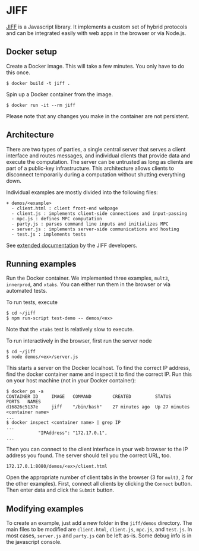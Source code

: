 # JIFF

[JIFF](https://github.com/multiparty/jiff) is a Javascript library. It implements a custom set of hybrid protocols and can be integrated easily with web apps in the browser or via Node.js.

## Docker setup

Create a Docker image. This will take a few minutes. You only have to do this
once.
```
$ docker build -t jiff .
```
Spin up a Docker container from the image. 
```
$ docker run -it --rm jiff 
```
Please note that any changes you make in the container are not persistent.

## Architecture
There are two types of parties, a single central server that serves a client interface and routes messages, and individual clients that provide data and execute the computation. The server can be untrusted as long as clients are part of a public-key infrastructure.
This architecture allows clients to disconnect temporarily during a computation without shutting everything down.

Individual examples are mostly divided into the following files:
```
+ demos/<example>
  - client.html : client front-end webpage
  - client.js : implements client-side connections and input-passing
  - mpc.js : defines MPC computation
  - party.js : parses command line inputs and initializes MPC 
  - server.js : implements server-side communications and hosting
  - test.js : implements tests
```

See [extended documentation](https://multiparty.org/jiff/docs/jsdoc/) by the JIFF developers.

## Running examples

Run the Docker container. We implemented three examples, `mult3`, `innerprod`, and `xtabs`. You can either run them in the browser or via automated tests.

To run tests, execute
```
$ cd ~/jiff
$ npm run-script test-demo -- demos/<ex>
```
Note that the `xtabs` test is relatively slow to execute.

To run interactively in the browser, first run the server node
```
$ cd ~/jiff
$ node demos/<ex>/server.js
```

This starts a server on the Docker localhost. To find the correct IP address, find the docker container name and inspect it to find the correct IP. Run this on your host machine (not in your Docker container):
```
$ docker ps -a
CONTAINER ID     IMAGE   COMMAND        CREATED         STATUS          PORTS   NAMES 
d16826c5137e     jiff    "/bin/bash"    27 minutes ago  Up 27 minutes           <container name> 
...
$ docker inspect <container name> | grep IP
...
            "IPAddress": "172.17.0.1",
...
```

Then you can connect to the client interface in your web browser to the IP address you found. The server should tell you the correct URL, too.

`172.17.0.1:8080/demos/<ex>/client.html`

Open the appropriate number of client tabs in the browser (3 for `mult3`, 2 for the other examples).
First, connect all clients by clicking the `Connect` button. Then enter data and click the `Submit` button.

## Modifying examples

To create an example, just add a new folder in the `jiff/demos` directory. The main files to be modified are `client.html`, `client.js`, `mpc.js`, and `test.js`. In most cases, `server.js` and `party.js` can be left as-is. Some debug info is in the javascript console. 

